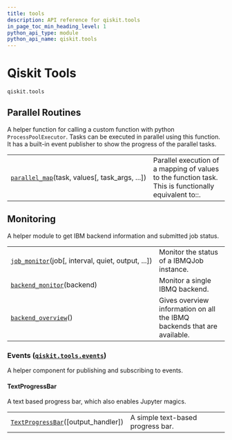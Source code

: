 ```yaml
---
title: tools
description: API reference for qiskit.tools
in_page_toc_min_heading_level: 1
python_api_type: module
python_api_name: qiskit.tools
---
```


<span id="module-qiskit.tools" />

<span id="qiskit-tools-qiskit-tools" />

# Qiskit Tools

<span id="module-qiskit.tools" />

`qiskit.tools`

## Parallel Routines

A helper function for calling a custom function with python `ProcessPoolExecutor`. Tasks can be executed in parallel using this function. It has a built-in event publisher to show the progress of the parallel tasks.

|                                                                                                           |                                                                                                       |
| --------------------------------------------------------------------------------------------------------- | ----------------------------------------------------------------------------------------------------- |
| [`parallel_map`](qiskit.tools.parallel_map "qiskit.tools.parallel_map")(task, values\[, task\_args, ...]) | Parallel execution of a mapping of values to the function task. This is functionally equivalent to::. |

## Monitoring

A helper module to get IBM backend information and submitted job status.

|                                                                                                            |                                                                         |
| ---------------------------------------------------------------------------------------------------------- | ----------------------------------------------------------------------- |
| [`job_monitor`](qiskit.tools.job_monitor "qiskit.tools.job_monitor")(job\[, interval, quiet, output, ...]) | Monitor the status of a IBMQJob instance.                               |
| [`backend_monitor`](qiskit.tools.backend_monitor "qiskit.tools.backend_monitor")(backend)                  | Monitor a single IBMQ backend.                                          |
| [`backend_overview`](qiskit.tools.backend_overview "qiskit.tools.backend_overview")()                      | Gives overview information on all the IBMQ backends that are available. |

<span id="module-qiskit.tools.events" />

<span id="events-qiskit-tools-events" />

### Events ([`qiskit.tools.events`](#module-qiskit.tools.events "qiskit.tools.events"))

A helper component for publishing and subscribing to events.

#### TextProgressBar

A text based progress bar, which also enables Jupyter magics.

|                                                                                                                    |                                   |
| ------------------------------------------------------------------------------------------------------------------ | --------------------------------- |
| [`TextProgressBar`](qiskit.tools.events.TextProgressBar "qiskit.tools.events.TextProgressBar")(\[output\_handler]) | A simple text-based progress bar. |

